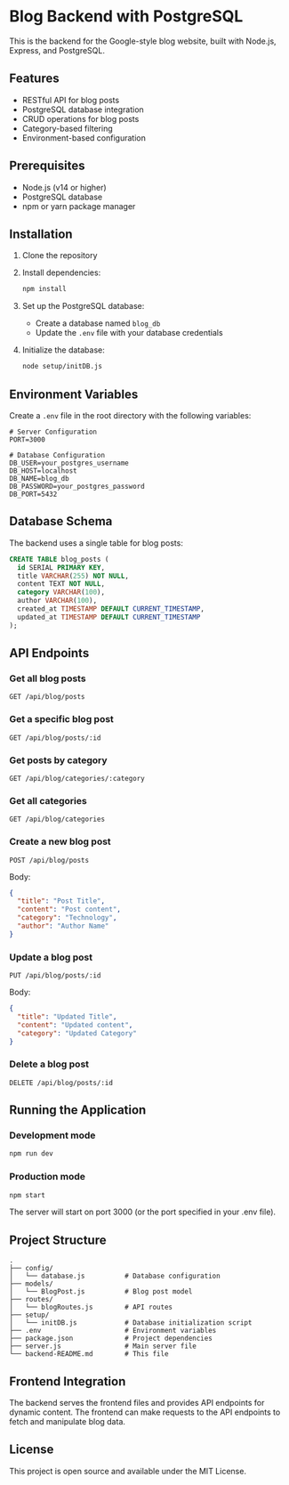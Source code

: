 # Blog Backend with PostgreSQL

This is the backend for the Google-style blog website, built with Node.js, Express, and PostgreSQL.

## Features

- RESTful API for blog posts
- PostgreSQL database integration
- CRUD operations for blog posts
- Category-based filtering
- Environment-based configuration

## Prerequisites

- Node.js (v14 or higher)
- PostgreSQL database
- npm or yarn package manager

## Installation

1. Clone the repository
2. Install dependencies:
   ```bash
   npm install
   ```

3. Set up the PostgreSQL database:
   - Create a database named `blog_db`
   - Update the `.env` file with your database credentials

4. Initialize the database:
   ```bash
   node setup/initDB.js
   ```

## Environment Variables

Create a `.env` file in the root directory with the following variables:

```
# Server Configuration
PORT=3000

# Database Configuration
DB_USER=your_postgres_username
DB_HOST=localhost
DB_NAME=blog_db
DB_PASSWORD=your_postgres_password
DB_PORT=5432
```

## Database Schema

The backend uses a single table for blog posts:

```sql
CREATE TABLE blog_posts (
  id SERIAL PRIMARY KEY,
  title VARCHAR(255) NOT NULL,
  content TEXT NOT NULL,
  category VARCHAR(100),
  author VARCHAR(100),
  created_at TIMESTAMP DEFAULT CURRENT_TIMESTAMP,
  updated_at TIMESTAMP DEFAULT CURRENT_TIMESTAMP
);
```

## API Endpoints

### Get all blog posts
```
GET /api/blog/posts
```

### Get a specific blog post
```
GET /api/blog/posts/:id
```

### Get posts by category
```
GET /api/blog/categories/:category
```

### Get all categories
```
GET /api/blog/categories
```

### Create a new blog post
```
POST /api/blog/posts
```
Body:
```json
{
  "title": "Post Title",
  "content": "Post content",
  "category": "Technology",
  "author": "Author Name"
}
```

### Update a blog post
```
PUT /api/blog/posts/:id
```
Body:
```json
{
  "title": "Updated Title",
  "content": "Updated content",
  "category": "Updated Category"
}
```

### Delete a blog post
```
DELETE /api/blog/posts/:id
```

## Running the Application

### Development mode
```bash
npm run dev
```

### Production mode
```bash
npm start
```

The server will start on port 3000 (or the port specified in your .env file).

## Project Structure

```
.
├── config/
│   └── database.js          # Database configuration
├── models/
│   └── BlogPost.js          # Blog post model
├── routes/
│   └── blogRoutes.js        # API routes
├── setup/
│   └── initDB.js            # Database initialization script
├── .env                     # Environment variables
├── package.json             # Project dependencies
├── server.js                # Main server file
└── backend-README.md        # This file
```

## Frontend Integration

The backend serves the frontend files and provides API endpoints for dynamic content. The frontend can make requests to the API endpoints to fetch and manipulate blog data.

## License

This project is open source and available under the MIT License.